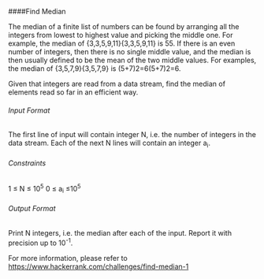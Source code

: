 ####Find Median


The median of a finite list of numbers can be found by arranging all the integers from lowest to highest value and picking the middle one. For example, the median of {3,3,5,9,11}{3,3,5,9,11} is 55. If there is an even number of integers, then there is no single middle value, and the median is then usually defined to be the mean of the two middle values. For examples, the median of {3,5,7,9}{3,5,7,9} is (5+7)2=6(5+7)2=6.

Given that integers are read from a data stream, find the median of elements read so far in an efficient way.

###### Input Format

The first line of input will contain integer N, i.e. the number of integers in the data stream.
Each of the next N lines will contain an integer a<sub>i</sub>.
###### Constraints 
1 ≤ N ≤ 10<sup>5</sup> 
0 ≤ a<sub>i</sub> ≤10<sup>5</sup>
###### Output Format

Print N integers, i.e. the median after each of the input. Report it with precision up to 10<sup>-1</sup>.


For more information, please refer to https://www.hackerrank.com/challenges/find-median-1

